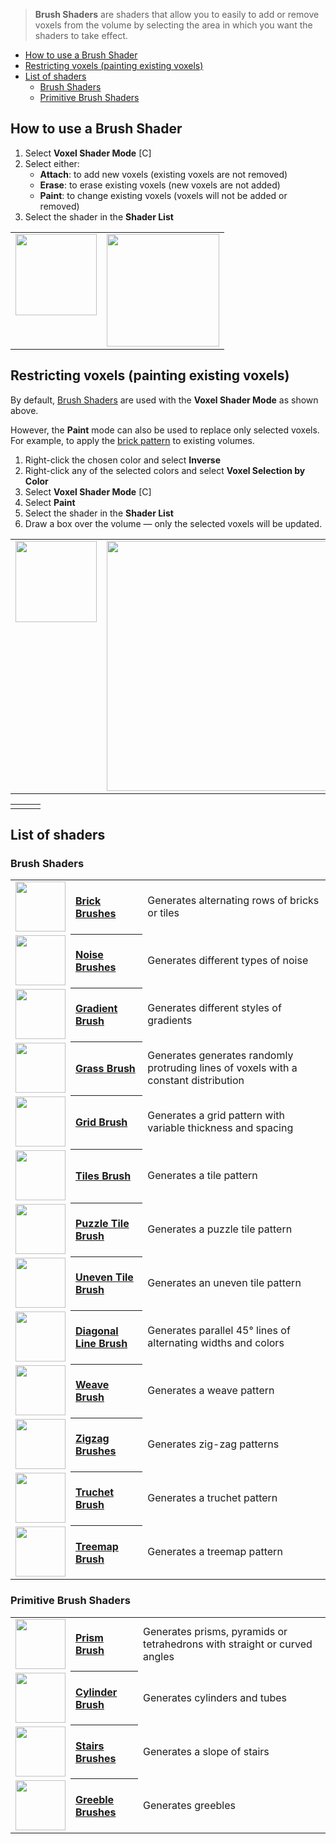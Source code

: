 > **Brush Shaders** are shaders that allow you to easily to add or remove voxels from the volume by selecting the area in which you want the shaders to take effect.

<!-- TOC -->
- [How to use a Brush Shader](#how-to-use-a-brush-shader)
- [Restricting voxels (painting existing voxels)](#restricting-voxels-painting-existing-voxels)
- [List of shaders](#list-of-shaders)
  - [Brush Shaders](#brush-shaders)
  - [Primitive Brush Shaders](#primitive-brush-shaders)

## How to use a Brush Shader

1. Select **Voxel Shader Mode** [C]
2. Select either:
    - **Attach**: to add new voxels (existing voxels are not removed)
    - **Erase**: to erase existing voxels (new voxels are not added)
    - **Paint**: to change existing voxels (voxels will not be added or removed)
3. Select the shader in the **Shader List**

<table>
	<tr>
		<td valign="top"><img src="https://s3.amazonaws.com/misc.lachlanmcdonald.com/magicavoxel-shaders/ui/mv_ui1.png" width="130" alt=""></td>
		<td valign="top"><img src="https://s3.amazonaws.com/misc.lachlanmcdonald.com/magicavoxel-shaders/ui/mv_ui2.png" width="180" alt=""></td>
	</tr>
</table>

## Restricting voxels (painting existing voxels)

By default, [Brush Shaders](Brush-Shaders) are used with the **Voxel Shader Mode** as shown above.

However, the **Paint** mode can also be used to replace only selected voxels. For example, to apply the [brick pattern](Brick-Brushes) to existing volumes.

1. Right-click the chosen color and select **Inverse**
2. Right-click any of the selected colors and select **Voxel Selection by Color**
3. Select **Voxel Shader Mode** [C]
4. Select **Paint**
5. Select the shader in the **Shader List**
6. Draw a box over the volume — only the selected voxels will be updated.

<table>
	<tr>
		<td valign="top"><img src="https://s3.amazonaws.com/misc.lachlanmcdonald.com/magicavoxel-shaders/ui/mv_ui3.png" width="130" alt=""></td>
		<td valign="top"><img src="https://s3.amazonaws.com/misc.lachlanmcdonald.com/magicavoxel-shaders/ui/mv_ui4.png" width="400" alt=""></td>
	</tr>
</table>

<table>
	<tr>
		<td><img src="https://s3.amazonaws.com/misc.lachlanmcdonald.com/magicavoxel-shaders/ui/mv_sel1.png" alt=""></td>
		<td><img src="https://s3.amazonaws.com/misc.lachlanmcdonald.com/magicavoxel-shaders/ui/mv_sel2.png" alt=""></td>
		<td><img src="https://s3.amazonaws.com/misc.lachlanmcdonald.com/magicavoxel-shaders/ui/mv_sel3.png" alt=""></td>
	</tr>
</table>

## List of shaders

### Brush Shaders

<!-- LIST list_brushes 80 -->
<table>
	<tr>
		<td valign="center" align="left"><a href="Brick-Brushes"><img width="80" src="https://s3.amazonaws.com/misc.lachlanmcdonald.com/magicavoxel-shaders/icons2/bricks.png?cache=203" alt=""></a></td>
		<th valign="center" align="left"><a href="Brick-Brushes">Brick Brushes</a></th>
		<td valign="center">Generates alternating rows of bricks or tiles</td>
	</tr>
	<tr>
		<td valign="center" align="left"><a href="Noise-Brushes"><img width="80" src="https://s3.amazonaws.com/misc.lachlanmcdonald.com/magicavoxel-shaders/icons2/cellular2D.png?cache=203" alt=""></a></td>
		<th valign="center" align="left"><a href="Noise-Brushes">Noise Brushes</a></th>
		<td valign="center">Generates different types of noise</td>
	</tr>
	<tr>
		<td valign="center" align="left"><a href="Gradient-Brush"><img width="80" src="https://s3.amazonaws.com/misc.lachlanmcdonald.com/magicavoxel-shaders/icons2/gradient.png?cache=203" alt=""></a></td>
		<th valign="center" align="left"><a href="Gradient-Brush">Gradient Brush</a></th>
		<td valign="center">Generates different styles of gradients</td>
	</tr>
	<tr>
		<td valign="center" align="left"><a href="Grass-Brush"><img width="80" src="https://s3.amazonaws.com/misc.lachlanmcdonald.com/magicavoxel-shaders/icons2/grass.png?cache=203" alt=""></a></td>
		<th valign="center" align="left"><a href="Grass-Brush">Grass Brush</a></th>
		<td valign="center">Generates generates randomly protruding lines of voxels with a constant distribution</td>
	</tr>
	<tr>
		<td valign="center" align="left"><a href="Grid-Brush"><img width="80" src="https://s3.amazonaws.com/misc.lachlanmcdonald.com/magicavoxel-shaders/icons2/grid.png?cache=203" alt=""></a></td>
		<th valign="center" align="left"><a href="Grid-Brush">Grid Brush</a></th>
		<td valign="center">Generates a grid pattern with variable thickness and spacing</td>
	</tr>
	<tr>
		<td valign="center" align="left"><a href="Tiles-Brush"><img width="80" src="https://s3.amazonaws.com/misc.lachlanmcdonald.com/magicavoxel-shaders/icons2/tiles.png?cache=203" alt=""></a></td>
		<th valign="center" align="left"><a href="Tiles-Brush">Tiles Brush</a></th>
		<td valign="center">Generates a tile pattern</td>
	</tr>
	<tr>
		<td valign="center" align="left"><a href="Puzzle-Tiles-Brush"><img width="80" src="https://s3.amazonaws.com/misc.lachlanmcdonald.com/magicavoxel-shaders/icons2/tiles_puzzle.png?cache=203" alt=""></a></td>
		<th valign="center" align="left"><a href="Puzzle-Tiles-Brush">Puzzle Tile Brush</a></th>
		<td valign="center">Generates a puzzle tile pattern</td>
	</tr>
	<tr>
		<td valign="center" align="left"><a href="Uneven-Tiles-Brush"><img width="80" src="https://s3.amazonaws.com/misc.lachlanmcdonald.com/magicavoxel-shaders/icons2/tiles_uneven.png?cache=203" alt=""></a></td>
		<th valign="center" align="left"><a href="Uneven-Tiles-Brush">Uneven Tile Brush</a></th>
		<td valign="center">Generates an uneven tile pattern</td>
	</tr>
	<tr>
		<td valign="center" align="left"><a href="Diagonal-Line-Brush"><img width="80" src="https://s3.amazonaws.com/misc.lachlanmcdonald.com/magicavoxel-shaders/icons2/diagonal3.png?cache=203" alt=""></a></td>
		<th valign="center" align="left"><a href="Diagonal-Line-Brush">Diagonal Line Brush</a></th>
		<td valign="center">Generates parallel 45° lines of alternating widths and colors</td>
	</tr>
	<tr>
		<td valign="center" align="left"><a href="Weave-Brush"><img width="80" src="https://s3.amazonaws.com/misc.lachlanmcdonald.com/magicavoxel-shaders/icons2/weave.png?cache=203" alt=""></a></td>
		<th valign="center" align="left"><a href="Weave-Brush">Weave Brush</a></th>
		<td valign="center">Generates a weave pattern</td>
	</tr>
	<tr>
		<td valign="center" align="left"><a href="Zigzag-Brushes"><img width="80" src="https://s3.amazonaws.com/misc.lachlanmcdonald.com/magicavoxel-shaders/icons2/zigzag2.png?cache=203" alt=""></a></td>
		<th valign="center" align="left"><a href="Zigzag-Brushes">Zigzag Brushes</a></th>
		<td valign="center">Generates zig-zag patterns</td>
	</tr>
	<tr>
		<td valign="center" align="left"><a href="Truchet-Brush"><img width="80" src="https://s3.amazonaws.com/misc.lachlanmcdonald.com/magicavoxel-shaders/icons2/truchet.png?cache=203" alt=""></a></td>
		<th valign="center" align="left"><a href="Truchet-Brush">Truchet Brush</a></th>
		<td valign="center">Generates a truchet pattern</td>
	</tr>
	<tr>
		<td valign="center" align="left"><a href="Treemap-Brush"><img width="80" src="https://s3.amazonaws.com/misc.lachlanmcdonald.com/magicavoxel-shaders/icons2/treemap.png?cache=203" alt=""></a></td>
		<th valign="center" align="left"><a href="Treemap-Brush">Treemap Brush</a></th>
		<td valign="center">Generates a treemap pattern</td>
	</tr>
</table>
<!-- END -->

### Primitive Brush Shaders

<!-- LIST list_primitives 80 -->
<table>
	<tr>
		<td valign="center" align="left"><a href="Prism-Brush"><img width="80" src="https://s3.amazonaws.com/misc.lachlanmcdonald.com/magicavoxel-shaders/icons1/prism.png?cache=202" alt=""></a></td>
		<th valign="center" align="left"><a href="Prism-Brush">Prism Brush</a></th>
		<td valign="center">Generates prisms, pyramids or tetrahedrons with straight or curved angles</td>
	</tr>
	<tr>
		<td valign="center" align="left"><a href="Cylinder-Brush"><img width="80" src="https://s3.amazonaws.com/misc.lachlanmcdonald.com/magicavoxel-shaders/icons1/cylinder.png?cache=202" alt=""></a></td>
		<th valign="center" align="left"><a href="Cylinder-Brush">Cylinder Brush</a></th>
		<td valign="center">Generates cylinders and tubes</td>
	</tr>
	<tr>
		<td valign="center" align="left"><a href="Stairs-Brushes"><img width="80" src="https://s3.amazonaws.com/misc.lachlanmcdonald.com/magicavoxel-shaders/icons1/stairs.png?cache=202" alt=""></a></td>
		<th valign="center" align="left"><a href="Stairs-Brushes">Stairs Brushes</a></th>
		<td valign="center">Generates a slope of stairs</td>
	</tr>
	<tr>
		<td valign="center" align="left"><a href="Greeble-Brushes"><img width="80" src="https://s3.amazonaws.com/misc.lachlanmcdonald.com/magicavoxel-shaders/icons1/greebles.png?cache=202" alt=""></a></td>
		<th valign="center" align="left"><a href="Greeble-Brushes">Greeble Brushes</a></th>
		<td valign="center">Generates greebles</td>
	</tr>
</table>
<!-- END -->
